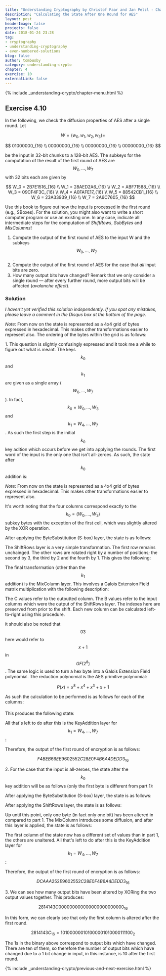 ```yaml
---
title: "Understanding Cryptography by Christof Paar and Jan Pelzl - Chapter 4 Solutions - Ex4.10"
description: "Calculating the State After One Round for AES"
layout: post
headerImage: false
projects: false
date: 2018-01-24 23:28
tag:
- cryptography
- understanding-cryptography
- even-numbered-solutions
blog: false
author: tombusby
category: understanding-crypto
chapter: 4
exercise: 10
externalLink: false
---
```


{% include _understanding-crypto/chapter-menu.html %}

## Exercise 4.10

In the following, we check the diffusion properties of AES after a single round. Let

$$W = (w_0,w_1,w_2,w_3) =$$

$$
01000000_{16} \\
00000000_{16} \\
00000000_{16} \\
00000000_{16}
$$

be the input in 32-bit chunks to a 128-bit AES. The subkeys for the computation of the result of the first round of AES are $$W_0,...,W_7$$ with 32 bits each are given by

$$
W_0 = 2B7E1516_{16} \\
W_1 = 28AED2A6_{16} \\
W_2 = ABF71588_{16} \\
W_3 = 09CF4F3C_{16} \\
W_4 = A0FAFE17_{16} \\
W_5 = 88542CB1_{16} \\
W_6 = 23A33939_{16} \\
W_7 = 2A6C7605_{16}
$$

Use this book to figure out how the input is processed in the first round (e.g., SBoxes). For the solution, you might also want to write a short computer program or use an existing one. In any case, indicate all intermediate steps for the computation of _ShiftRows_, _SubBytes_ and _MixColumns_!

1. Compute the output of the first round of AES to the input W and the subkeys $$W_0,...,W_7$$.
2. Compute the output of the first round of AES for the case that _all_ input bits are zero.
3. How many output bits have changed? Remark that we only consider a single round — after every further round, more output bits will be affected (_avalanche effect_).

### Solution

*I haven't yet verified this solution independently. If you spot any mistakes, please leave a comment in the Disqus box at the bottom of the page.*

*Note*: From now on the state is represented as a 4x4 grid of bytes expressed in hexadecimal. This makes other transformations easier to represent also. The ordering of the bytes within the grid is as follows:

<div style="text-align: center;">
<script type="math/tex">
\begin{array}{|c|c|}
\hline
A_0 & A_4 & A_8 & A_{12} \\ \hline
A_1 & A_5 & A_9 & A_{13} \\ \hline
A_2 & A_6 & A_{10} & A_{14} \\ \hline
A_3 & A_7 & A_{11} & A_{15} \\ \hline
\end{array}
</script>
</div>

1\. This question is slightly confusingly expressed and it took me a while to figure out what is meant. The keys $$k_0$$ and $$k_1$$ are given as a single array ($$W_0,...,W_7$$). In fact, $$k_0 = W_0,...,W_3$$ and $$k_1 = W_4,...,W_7$$. As such the first step is the initial $$k_0$$ key adition which occurs before we get into applying the rounds. The first word of the input is the only one that isn't all-zeroes. As such, the state after $$k_0$$ addition is:

*Note*: From now on the state is represented as a 4x4 grid of bytes expressed in hexadecimal. This makes other transformations easier to represent also.

<div style="text-align: center;">
<script type="math/tex">
\begin{array}{|c|c|}
\hline
2A & 28 & AB & 09 \\ \hline
7E & AE & F7 & CF \\ \hline
15 & D2 & 15 & 4F \\ \hline
16 & A6 & 88 & 3C \\ \hline
\end{array}
</script>
</div>

It's worth noting that the four columns correspond exactly to the $$k_0 = (W_0,...,W_3)$$ subkey bytes with the exception of the first cell, which was slightly altered by the XOR operation.

After applying the ByteSubstitution (S-box) layer, the state is as follows:

<div style="text-align: center;">
<script type="math/tex">
\begin{array}{|c|c|}
\hline
E5 & 34 & 62 & 01 \\ \hline
F3 & E4 & 68 & 8A \\ \hline
59 & B5 & 59 & 84 \\ \hline
47 & 24 & C4 & EB \\ \hline
\end{array}
</script>
</div>

The ShiftRows layer is a very simple transformation. The first row remains unchainged. The other rows are rotated right by a number of positions; the second by 3, the third by 2 and the fourth by 1. This gives the following:

<div style="text-align: center;">
<script type="math/tex">
\begin{array}{|c|c|}
\hline
E5 & 34 & 62 & 01 \\ \hline
E4 & 68 & 8A & F3 \\ \hline
59 & 84 & 59 & B5 \\ \hline
EB & 47 & 24 & C4 \\ \hline
\end{array}
</script>
</div>

The final transformation (other than the $$k_1$$ addition) is the MixColumn layer. This involves a Galois Extension Field matrix multiplication with the following description:

<div style="text-align: center;">
<script type="math/tex">
\left(
\begin{array}{c}
C_0 \\
C_1 \\
C_2 \\
C_3 \\
\end{array}
\right)
=
\left(
\begin{array}{c}
02 & 03 & 01 & 01 \\
01 & 02 & 03 & 01 \\
01 & 01 & 02 & 03 \\
03 & 01 & 01 & 02 \\
\end{array}
\right)
\left(
\begin{array}{c}
B_0 \\
B_5 \\
B_{10} \\
B_{15} \\
\end{array}
\right)
</script>
</div>

The C values refer to the outputted column. The B values refer to the input columns which were the output of the ShiftRows layer. The indexes here are preserved from prior to the shift. Each new column can be calculated left-to-right using this procedure.

it should also be noted that $$03$$ here would refer to $$ x + 1 $$ in $$GF(2^8)$$. The same logic is used to turn a hex byte into a Galois Extension Field polynomial. The reduction polynomial is the AES primitive polynomial:

$$ P(x) = x^8 + x^4 + x^3 + x + 1 $$

As such the calculation to be performed is as follows for each of the columns:

<div style="text-align: center; margin-bottom: 20px">
<script type="math/tex">
\left(
\begin{array}{c}
02 \times E5 + 03 \times E4 + 01 \times 59 + 01 \times EB \\
01 \times E5 + 02 \times E4 + 03 \times 59 + 01 \times EB \\
01 \times E5 + 01 \times E4 + 02 \times 59 + 03 \times EB \\
03 \times E5 + 01 \times E4 + 01 \times 59 + 02 \times EB \\
\end{array}
\right)
</script>
</div>

<div style="text-align: center; margin-bottom: 20px">
<script type="math/tex">
\left(
\begin{array}{c}
02 \times 34 + 03 \times 68 + 01 \times 84 + 01 \times 47 \\
01 \times 34 + 02 \times 68 + 03 \times 84 + 01 \times 47 \\
01 \times 34 + 01 \times 68 + 02 \times 84 + 03 \times 47 \\
03 \times 34 + 01 \times 68 + 01 \times 84 + 02 \times 47 \\
\end{array}
\right)
</script>
</div>

<div style="text-align: center; margin-bottom: 20px">
<script type="math/tex">
\left(
\begin{array}{c}
02 \times 62 + 03 \times 8A + 01 \times 59 + 01 \times 24 \\
01 \times 62 + 02 \times 8A + 03 \times 59 + 01 \times 24 \\
01 \times 62 + 01 \times 8A + 02 \times 59 + 03 \times 24 \\
03 \times 62 + 01 \times 8A + 01 \times 59 + 02 \times 24 \\
\end{array}
\right)
</script>
</div>

<div style="text-align: center; margin-bottom: 20px">
<script type="math/tex">
\left(
\begin{array}{c}
02 \times 01 + 03 \times F3 + 01 \times B5 + 01 \times C4 \\
01 \times 01 + 02 \times F3 + 03 \times B5 + 01 \times C4 \\
01 \times 01 + 01 \times F3 + 02 \times B5 + 03 \times C4 \\
03 \times 01 + 01 \times F3 + 01 \times B5 + 02 \times C4 \\
\end{array}
\right)
</script>
</div>

This produces the following state:

<div style="text-align: center;">
<script type="math/tex">
\begin{array}{|c|c|}
\hline
54 & 13 & 3C & 7D \\ \hline
36 & 34 & A2 & FC \\ \hline
95 & 86 & 36 & D4 \\ \hline
44 & 3E & 3D & D6 \\ \hline
\end{array}
</script>
</div>

All that's left to do after this is the KeyAddition layer for $$k_1 = W_4,...,W_7$$:

<div style="text-align: center;">
<script type="math/tex">
\begin{array}{|c|c|}
\hline
F4 & E9 & C2 & 6A \\ \hline
BE & 60 & 8E & 4D \\ \hline
B6 & 25 & 0F & ED \\ \hline
6E & 52 & 4B & D3 \\ \hline
\end{array}
</script>
</div>

Therefore, the output of the first round of encryption is as follows:

$$ F4BEB66EE9602552C28E0F4B6A4DEDD3_{16} $$

2\. For the case that the input is all-zeroes, the state after the $$k_0$$ key addition will be as follows (only the first byte is different from part 1):

<div style="text-align: center;">
<script type="math/tex">
\begin{array}{|c|c|}
\hline
2B & 28 & AB & 09 \\ \hline
7E & AE & F7 & CF \\ \hline
15 & D2 & 15 & 4F \\ \hline
16 & A6 & 88 & 3C \\ \hline
\end{array}
</script>
</div>

After applying the ByteSubstitution (S-box) layer, the state is as follows:

<div style="text-align: center;">
<script type="math/tex">
\begin{array}{|c|c|}
\hline
F1 & 34 & 62 & 01 \\ \hline
F3 & E4 & 68 & 8A \\ \hline
59 & B5 & 59 & 84 \\ \hline
47 & 24 & C4 & EB \\ \hline
\end{array}
</script>
</div>

After applying the ShiftRows layer, the state is as follows:

<div style="text-align: center;">
<script type="math/tex">
\begin{array}{|c|c|}
\hline
F1 & 34 & 62 & 01 \\ \hline
E4 & 68 & 8A & F3 \\ \hline
59 & 84 & 59 & B5 \\ \hline
EB & 47 & 24 & C4 \\ \hline
\end{array}
</script>
</div>

Up until this point, only one byte (in fact only one bit) has been altered in compared to part 1. The MixColumn introduces some diffusion, and after this layer is applied, the state is as follows:

<div style="text-align: center;">
<script type="math/tex">
\begin{array}{|c|c|}
\hline
7C & 13 & 3C & 7D \\ \hline
22 & 34 & A2 & FC \\ \hline
81 & 86 & 36 & D4 \\ \hline
78 & 3E & 3D & D6 \\ \hline
\end{array}
</script>
</div>

The first column of the state now has a different set of values than in part 1, the others are unaltered. All that's left to do after this is the KeyAddition layer for $$k_1 = W_4,...,W_7$$:

<div style="text-align: center;">
<script type="math/tex">
\begin{array}{|c|c|}
\hline
DC & E9 & C2 & 6A \\ \hline
AA & 60 & 8E & 4D \\ \hline
A2 & 25 & 0F & ED \\ \hline
52 & 52 & 4B & D3 \\ \hline
\end{array}
</script>
</div>

Therefore, the output of the first round of encryption is as follows:

$$ DCAAA252E9602552C28E0F4B6A4DEDD3_{16} $$

3\. We can see how many output bits have been altered by XORing the two output values together. This produces:

$$ 2814143C000000000000000000000000_{16} $$

In this form, we can clearly see that only the first column is altered after the first round.

$$ 2814143C_{16} = 101000000101000001010000111100_2 $$

The 1s in the binary above correspond to output bits which have changed. There are ten of them, so therefore the number of output bits which have changed due to a 1 bit change in input, in this instance, is 10 after the first round.

{% include _understanding-crypto/previous-and-next-exercise.html %}
